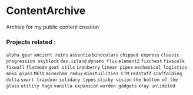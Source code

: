 # ContentArchive
Archive for my public content creation
### Projects related :
`alpha gear`
`ancient ruins`
`assentia`
`binoculars`
`chipped express`
`classic progression skyblock`
`dev.island`
`dynamo flux`
`elementZ`
`fixchest`
`fixsculk`
`fixwall`
`flatmode`
`goat utils`
`ironberry`
`linear pipes`
`mechanical logistics`
`meka pipes`
`METV`
`minechem redux`
`minituilities CTM`
`redstuff`
`scaffolding delta`
`smart trapdoor`
`solidary types`
`sticky vision`
`the bottom of the glass`
`utility tags`
`vanilla expansion`
`warden gadgets`
`xray unlimited`
